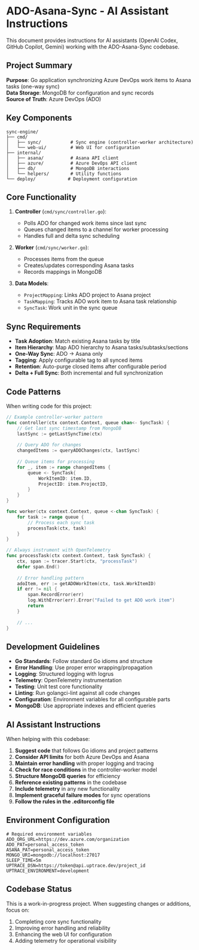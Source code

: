# ADO-Asana-Sync - AI Assistant Instructions

This document provides instructions for AI assistants (OpenAI Codex, GitHub Copilot, Gemini) working with the ADO-Asana-Sync codebase.

## Project Summary

**Purpose**: Go application synchronizing Azure DevOps work items to Asana tasks (one-way sync)  
**Data Storage**: MongoDB for configuration and sync records  
**Source of Truth**: Azure DevOps (ADO)

## Key Components

```
sync-engine/
├── cmd/
│   ├── sync/           # Sync engine (controller-worker architecture)
│   └── web-ui/         # Web UI for configuration
├── internal/
│   ├── asana/          # Asana API client
│   ├── azure/          # Azure DevOps API client  
│   ├── db/             # MongoDB interactions
│   └── helpers/        # Utility functions
└── deploy/            # Deployment configuration
```

## Core Functionality

1. **Controller** (`cmd/sync/controller.go`):
   - Polls ADO for changed work items since last sync
   - Queues changed items to a channel for worker processing
   - Handles full and delta sync scheduling

2. **Worker** (`cmd/sync/worker.go`):
   - Processes items from the queue
   - Creates/updates corresponding Asana tasks
   - Records mappings in MongoDB

3. **Data Models**:
   - `ProjectMapping`: Links ADO project to Asana project
   - `TaskMapping`: Tracks ADO work item to Asana task relationship
   - `SyncTask`: Work unit in the sync queue

## Sync Requirements

- **Task Adoption**: Match existing Asana tasks by title
- **Item Hierarchy**: Map ADO hierarchy to Asana tasks/subtasks/sections
- **One-Way Sync**: ADO → Asana only
- **Tagging**: Apply configurable tag to all synced items
- **Retention**: Auto-purge closed items after configurable period
- **Delta + Full Sync**: Both incremental and full synchronization

## Code Patterns

When writing code for this project:

```go
// Example controller-worker pattern
func controller(ctx context.Context, queue chan<- SyncTask) {
    // Get last sync timestamp from MongoDB
    lastSync := getLastSyncTime(ctx)
    
    // Query ADO for changes
    changedItems := queryADOChanges(ctx, lastSync)
    
    // Queue items for processing
    for _, item := range changedItems {
        queue <- SyncTask{
            WorkItemID: item.ID,
            ProjectID: item.ProjectID,
        }
    }
}

func worker(ctx context.Context, queue <-chan SyncTask) {
    for task := range queue {
        // Process each sync task
        processTask(ctx, task)
    }
}

// Always instrument with OpenTelemetry
func processTask(ctx context.Context, task SyncTask) {
    ctx, span := tracer.Start(ctx, "processTask")
    defer span.End()
    
    // Error handling pattern
    adoItem, err := getADOWorkItem(ctx, task.WorkItemID)
    if err != nil {
        span.RecordError(err)
        log.WithError(err).Error("Failed to get ADO work item")
        return
    }
    
    // ...
}
```

## Development Guidelines

- **Go Standards**: Follow standard Go idioms and structure
- **Error Handling**: Use proper error wrapping/propagation
- **Logging**: Structured logging with logrus
- **Telemetry**: OpenTelemetry instrumentation
- **Testing**: Unit test core functionality
- **Linting**: Run golangci-lint against all code changes
- **Configuration**: Environment variables for all configurable parts
- **MongoDB**: Use appropriate indexes and efficient queries

## AI Assistant Instructions

When helping with this codebase:

1. **Suggest code** that follows Go idioms and project patterns
2. **Consider API limits** for both Azure DevOps and Asana
3. **Maintain error handling** with proper logging and tracing
4. **Check for race conditions** in the controller-worker model
5. **Structure MongoDB queries** for efficiency
6. **Reference existing patterns** in the codebase
7. **Include telemetry** in any new functionality
8. **Implement graceful failure modes** for sync operations
9. **Follow the rules in the .editorconfig file**

## Environment Configuration

```
# Required environment variables
ADO_ORG_URL=https://dev.azure.com/organization
ADO_PAT=personal_access_token
ASANA_PAT=personal_access_token
MONGO_URI=mongodb://localhost:27017
SLEEP_TIME=5m
UPTRACE_DSN=https://token@api.uptrace.dev/project_id
UPTRACE_ENVIRONMENT=development
```

## Codebase Status

This is a work-in-progress project. When suggesting changes or additions, focus on:
1. Completing core sync functionality
2. Improving error handling and reliability
3. Enhancing the web UI for configuration
4. Adding telemetry for operational visibility
